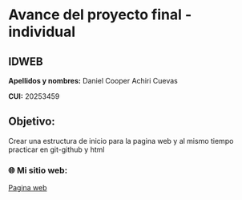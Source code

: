 # Avance del proyecto final - individual
## IDWEB
**Apellidos y nombres:** Daniel Cooper Achiri Cuevas

**CUI:** 20253459
## Objetivo:
Crear una estructura de inicio para la pagina web y al mismo tiempo practicar en git-github y html

### 🌐 Mi sitio web:

[Pagina web](https://dachiri-unsa.github.io/Prueba_TrabajoIDWEB/)
